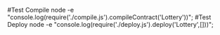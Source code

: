 #Test Compile
node -e "console.log(require('./compile.js').compileContract('Lottery'))";
#Test Deploy
node -e "console.log(require('./deploy.js').deploy('Lottery',[]))";